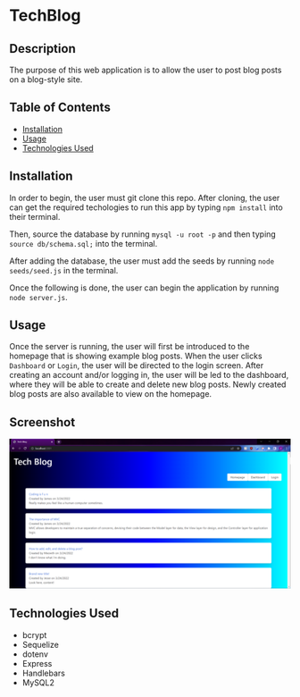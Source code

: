 # TechBlog

## Description
The purpose of this web application is to allow the user to post blog posts on a blog-style site.

## Table of Contents
* [Installation](#installation)
* [Usage](#usage)
* [Technologies Used](#technologies-used)

## Installation
In order to begin, the user must git clone this repo. After cloning, the user can get the required techologies to run this app by typing `npm install` into their terminal. 

Then, source the database by running `mysql -u root -p` and then typing `source db/schema.sql;` into the terminal. 

After adding the database, the user must add the seeds by running `node seeds/seed.js` in the terminal. 

Once the following is done, the user can begin the application by running `node server.js`.

## Usage
Once the server is running, the user will first be introduced to the homepage that is showing example blog posts. When the user clicks `Dashboard` or `Login`, the user will be directed to the login screen. After creating an account and/or logging in, the user will be led to the dashboard, where they will be able to create and delete new blog posts. Newly created blog posts are also available to view on the homepage. 

## Screenshot
![screenshot of homepage](./Screenshot.png)

## Technologies Used
* bcrypt
* Sequelize
* dotenv
* Express
* Handlebars
* MySQL2